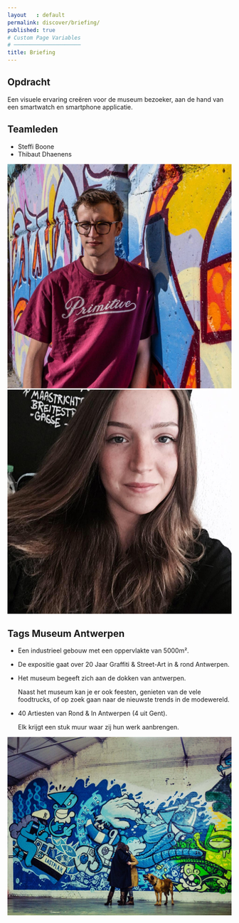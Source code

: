 ```yaml
---
layout   : default
permalink: discover/briefing/
published: true
# Custom Page Variables
# ─────────────────────
title: Briefing
---
```


Opdracht
--------
Een visuele ervaring creëren voor de museum bezoeker, aan de hand van een smartwatch en smartphone applicatie.



Teamleden
---------

 - Steffi Boone
 - Thibaut Dhaenens



<img src="../../assets/Images/30848532_10216410355040630_903861907627236590_o.jpg" class="content col-3">
<img src="../../assets/Images/17760215_10212767703250254_1504643583277174030_n.jpg" class="content col-3">

Tags Museum Antwerpen
--------------


- Een industrieel gebouw met een oppervlakte van 5000m².
- De expositie gaat over 20 Jaar Graffiti & Street-Art in & rond Antwerpen.
- Het museum begeeft zich aan de dokken van antwerpen.

  Naast het museum kan je er ook feesten, genieten van de vele foodtrucks, of op zoek gaan naar de nieuwste trends in de modewereld.
- 40 Artiesten van Rond & In Antwerpen (4 uit Gent).

  Elk krijgt een stuk muur waar zij hun werk aanbrengen.



<img src="../../assets/Images/25329261948_bd24e9bf34_b.jpg" class="col-6">

